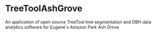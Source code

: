 # TreeToolAshGrove
An application of open source TreeTool tree segmentation and DBH data analytics software for Eugene's Amazon Park Ash Grove

